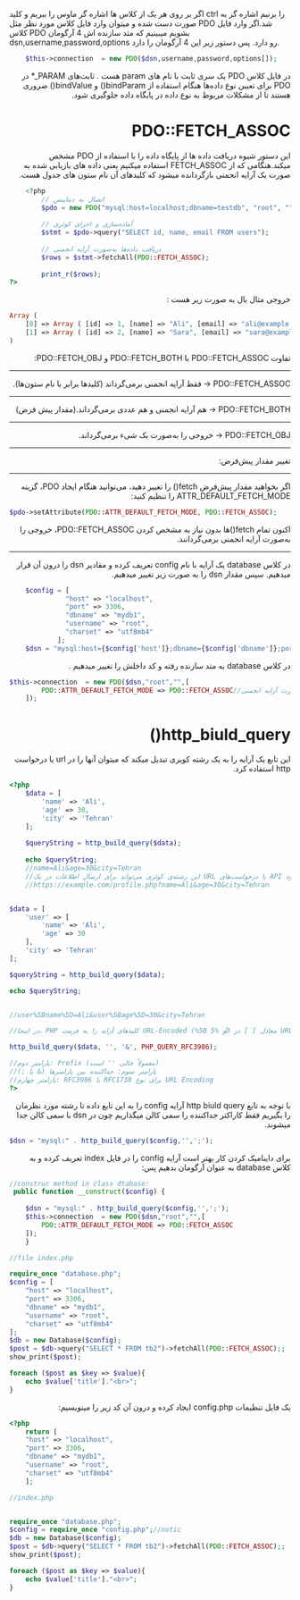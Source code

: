 اگر بر روی هر یک از کلاس ها اشاره گر ماوس را ببریم و کلید ctrl را بزنیم اشاره گر به صورت دست شده و میتوان وارد فایل کلاس مورد نظر مثل PDO شد.اگر وارد فایل کلاس PDO بشویم میبینیم که متد سازنده اش 4 آرگومان dsn,username,password,options رو دارد. پس دستور زیر این 4 آرگومان را دارد.
<div dir="ltr">

```php
    $this->connection  = new PDO($dsn,username,password,options[]);
```
<div dir="rtl">
در فایل کلاس PDO یک سری ثابت با نام های param هست .
ثابت‌های PARAM_* در PDO برای تعیین نوع داده‌ها هنگام استفاده از bindParam() و bindValue() ضروری هستند تا از مشکلات مربوط به نوع داده در پایگاه داده جلوگیری شود.

# PDO::FETCH_ASSOC
این دستور شیوه دریافت داده ها از پایگاه داده را با استفاده از PDO مشخص میکند.هنگامی که از FETCH_ASSOC استفاده میکنیم یعنی داده های بازیابی شده به صورت یک آرایه انجمنی بازگردانده میشود که کلیدهای آن نام ستون های جدول هست.
<div dir="ltr">

```php
    <?php
        // اتصال به دیتابیس
        $pdo = new PDO("mysql:host=localhost;dbname=testdb", "root", "");
        
        // آماده‌سازی و اجرای کوئری
        $stmt = $pdo->query("SELECT id, name, email FROM users");
        
        // دریافت داده‌ها به‌صورت آرایه انجمنی
        $rows = $stmt->fetchAll(PDO::FETCH_ASSOC);
        
        print_r($rows);
?>

```
<div dir="rtl">
خروجی مثال بال به صورت زیر هست :
<div dir="ltr">

```php
Array (
    [0] => Array ( [id] => 1, [name] => "Ali", [email] => "ali@example.com" )
    [1] => Array ( [id] => 2, [name] => "Sara", [email] => "sara@example.com" )
)

```
<div dir="rtl">


تفاوت PDO::FETCH_ASSOC با PDO::FETCH_BOTH و PDO::FETCH_OBJ:
<hr>
PDO::FETCH_ASSOC → فقط آرایه انجمنی برمی‌گرداند (کلیدها برابر با نام ستون‌ها).
<hr>
PDO::FETCH_BOTH → هم آرایه انجمنی و هم عددی برمی‌گرداند.(مقدار پیش فرض)
<hr>
PDO::FETCH_OBJ → خروجی را به‌صورت یک شیء برمی‌گرداند.
<hr>
 
تغییر مقدار پیش‌فرض:  
<hr>
اگر بخواهید مقدار پیش‌فرض fetch() را تغییر دهید، می‌توانید هنگام ایجاد PDO، گزینه ATTR_DEFAULT_FETCH_MODE را تنظیم کنید:

<div dir="ltr">

```php
$pdo->setAttribute(PDO::ATTR_DEFAULT_FETCH_MODE, PDO::FETCH_ASSOC);
```
<div dir="rtl">
اکنون تمام fetch()ها بدون نیاز به مشخص کردن PDO::FETCH_ASSOC، خروجی را به‌صورت آرایه انجمنی برمی‌گردانند.
<hr>
در کلاس database  یک آرایه با نام config تعریف کرده و مقادیر dsn را درون آن قرار میدهیم.
سپس مقدار dsn را به صورت زیر تغییر میدهیم.
<div dir="ltr">

```php
    $config = [
              "host" => "localhost",
              "port" => 3306,
              "dbname" => "mydb1",
              "username" => "root",
              "charset" => "utf8mb4"
            ];
    $dsn = "mysql:host={$config['host']};dbname={$config['dbname']};port={$config['port']};charset={$config['charset']}";
```
<div dir="rtl">
در کلاس database به متد سازنده رفته و کد داخلش را تغییر میدهیم .
<div dir="ltr">

```php
$this->connection  = new PDO($dsn,"root","",[
        PDO::ATTR_DEFAULT_FETCH_MODE => PDO::FETCH_ASSOC//تعیین مقدار پیش فرض واکشی داده ها اط پایگاه داده به صورت آرایه انجمنی
    ]);
```
<div dir="rtl">

# http_biuld_query()
این تابع یک آرایه را به یک رشته کویری تبدیل میکند که میتوان آنها را در url یا درخواست http  استفاده کرد.
<div dir="ltr">

```php
<?php
    $data = [
        'name' => 'Ali',
        'age' => 30,
        'city' => 'Tehran'
    ];
    
    $queryString = http_build_query($data);
    
    echo $queryString;
    //name=Ali&age=30&city=Tehran
    //این رشته‌ی کوئری می‌تواند برای ارسال اطلاعات در یک URL یا درخواست‌های API استفاده شود:
    //https://example.com/profile.php?name=Ali&age=30&city=Tehran


$data = [
    'user' => [
        'name' => 'Ali',
        'age' => 30
    ],
    'city' => 'Tehran'
];

$queryString = http_build_query($data);

echo $queryString;


//user%5Bname%5D=Ali&user%5Bage%5D=30&city=Tehran

//در اینجا، PHP کلیدهای آرایه را به فرمت URL-Encoded (%5B و %5D معادل [ ] در URL هستند) تبدیل کرده است.

http_build_query($data, '', '&', PHP_QUERY_RFC3986);

//پارامتر دوم: Prefix (معمولاً خالی '' است)
//پارامتر سوم: جداکننده بین پارامترها (& یا ;)
//پارامتر چهارم: RFC3986 یا RFC1738 برای نوع URL Encoding
?>

```
<div dir="rtl">
 با توجه به تابع http biuld query آرایه config  را به این تابع داده تا رشته مورد نظرمان را بگیریم فقط کاراکتر جداکننده را سمی کالن میگذاریم چون در dsn با سمی کالن جدا میشوند.
<div dir="ltr">

```php
$dsn = "mysql:" . http_build_query($config,'',';');
```
<div dir="rtl">
برای داینامیک کردن کار بهتر است آرایه config را در فایل index تعریف کرده و به کلاس database به عنوان آرگومان بدهیم پس:
<div dir="ltr">

```php
//construc method in class dtabase:
 public function __construct($config) {
        
    $dsn = "mysql:" . http_build_query($config,'',';');
    $this->connection  = new PDO($dsn,"root","",[
        PDO::ATTR_DEFAULT_FETCH_MODE => PDO::FETCH_ASSOC
    ]);
    }

//file index.php

require_once "database.php";
$config = [
    "host" => "localhost",
    "port" => 3306,
    "dbname" => "mydb1",
    "username" => "root",
    "charset" => "utf8mb4"
];
$db = new Database($config);
$post = $db->query("SELECT * FROM tb2")->fetchAll(PDO::FETCH_ASSOC);;
show_print($post);

foreach ($post as $key => $value){
    echo $value['title']."<br>";
}
```
<div dir="rtl">
یک فایل تنظیمات config.php ایجاد کرده و درون آن کد زیر را مینویسیم:
<div dir="ltr">

```php
<?php
    return [
    "host" => "localhost",
    "port" => 3306,
    "dbname" => "mydb1",
    "username" => "root",
    "charset" => "utf8mb4"
    ];

//index.php 


require_once "database.php";
$config = require_once "config.php";//notic
$db = new Database($config);
$post = $db->query("SELECT * FROM tb2")->fetchAll(PDO::FETCH_ASSOC);;
show_print($post);

foreach ($post as $key => $value){
    echo $value['title']."<br>";
}
```